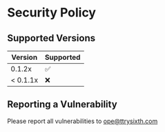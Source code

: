 # Security Policy

## Supported Versions

| Version | Supported          |
| ------- | ------------------ |
| 0.1.2x   | :white_check_mark: |
| < 0.1.1x   | :x:                |

## Reporting a Vulnerability

Please report all vulnerabilities to ope@ttrysixth.com
